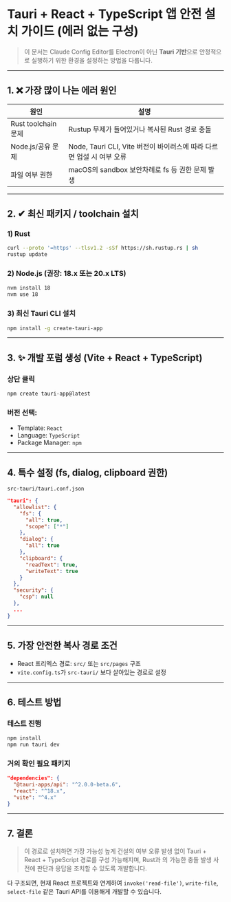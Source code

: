 # Tauri + React + TypeScript 앱 안전 설치 가이드 (에러 없는 구성)

> 이 문서는 Claude Config Editor를 Electron이 아닌 **Tauri 기반**으로 안정적으로 실행하기 위한 환경을 설정하는 방법을 다룹니다.

---

## 1. ❌ 가장 많이 나는 에러 원인

| 원인 | 설명 |
|------|------|
| Rust toolchain 문제 | Rustup 무제가 들어있거나 복사된 Rust 경로 충돌 |
| Node.js/공유 문제 | Node, Tauri CLI, Vite 버전이 바이러스에 따라 다르면 업설 시 여부 오류 |
| 파일 여부 권한 | macOS의 sandbox 보안차례로 fs 등 권한 문제 발생 |

---

## 2. ✔ 최신 패키지 / toolchain 설치

### 1) Rust
```bash
curl --proto '=https' --tlsv1.2 -sSf https://sh.rustup.rs | sh
rustup update
```

### 2) Node.js (권장: 18.x 또는 20.x LTS)
```bash
nvm install 18
nvm use 18
```

### 3) 최신 Tauri CLI 설치
```bash
npm install -g create-tauri-app
```

---

## 3. ✨ 개발 포럼 생성 (Vite + React + TypeScript)

### 상단 클릭
```bash
npm create tauri-app@latest
```

### 버전 선택:
- Template: `React`
- Language: `TypeScript`
- Package Manager: `npm`

---

## 4. 특수 설정 (fs, dialog, clipboard 권한)

`src-tauri/tauri.conf.json`

```json
"tauri": {
  "allowlist": {
    "fs": {
      "all": true,
      "scope": ["*"]
    },
    "dialog": {
      "all": true
    },
    "clipboard": {
      "readText": true,
      "writeText": true
    }
  },
  "security": {
    "csp": null
  },
  ...
}
```

---

## 5. 가장 안전한 복사 경로 조건

- React 프리엑스 경로: `src/` 또는 `src/pages` 구조
- `vite.config.ts`가 `src-tauri/` 보다 살아있는 경로로 설정

---

## 6. 테스트 방법

### 테스트 진행
```bash
npm install
npm run tauri dev
```

### 거의 확인 필요 패키지
```json
"dependencies": {
  "@tauri-apps/api": "^2.0.0-beta.6",
  "react": "^18.x",
  "vite": "^4.x"
}
```

---

## 7. 결론

> 이 경로로 설치하면 가장 가능성 높게 건설의 여부 오류 발생 없이 Tauri + React + TypeScript 경로를 구성 가능해지며,
> Rust과 의 가능한 충돌 발생 사전에 판단과 응답을 조치할 수 있도록 개발합니다.

다 구조되면, 현재 React 프로젝트와 연계하여 `invoke('read-file')`, `write-file`, `select-file` 같은 Tauri API를 이용해게 개발할 수 있습니다.

